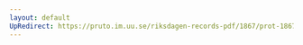 ```yaml
---
layout: default
UpRedirect: https://pruto.im.uu.se/riksdagen-records-pdf/1867/prot-1867--fk--220/prot-1867--fk--220_011.pdf
---
```

